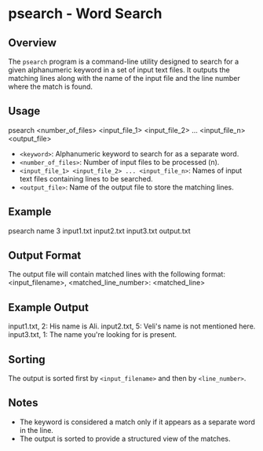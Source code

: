 # psearch - Word Search

## Overview
The `psearch` program is a command-line utility designed to search for a given alphanumeric keyword in a set of input text files. It outputs the matching lines along with the name of the input file and the line number where the match is found.

## Usage
psearch <keyword> <number_of_files> <input_file_1> <input_file_2> ... <input_file_n> <output_file>

- `<keyword>`: Alphanumeric keyword to search for as a separate word.
- `<number_of_files>`: Number of input files to be processed (n).
- `<input_file_1> <input_file_2> ... <input_file_n>`: Names of input text files containing lines to be searched.
- `<output_file>`: Name of the output file to store the matching lines.

## Example
psearch name 3 input1.txt input2.txt input3.txt output.txt

## Output Format
The output file will contain matched lines with the following format:
<input_filename>, <matched_line_number>: <matched_line>

## Example Output
input1.txt, 2: His name is Ali.
input2.txt, 5: Veli's name is not mentioned here.
input3.txt, 1: The name you're looking for is present.

## Sorting
The output is sorted first by `<input_filename>` and then by `<line_number>`.

## Notes
- The keyword is considered a match only if it appears as a separate word in the line.
- The output is sorted to provide a structured view of the matches.
